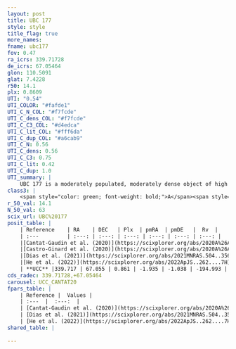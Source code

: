 ```yaml
---
layout: post
title: UBC 177
style: style
title_flag: true
more_names: 
fname: ubc177
fov: 0.47
ra_icrs: 339.71728
de_icrs: 67.05464
glon: 110.5091
glat: 7.4228
r50: 14.1
plx: 0.8609
UTI: "0.54"
UTI_COLOR: "#fafde1"
UTI_C_N_COL: "#f7fcde"
UTI_C_dens_COL: "#f7fcde"
UTI_C_C3_COL: "#d4edca"
UTI_C_lit_COL: "#fff6da"
UTI_C_dup_COL: "#a6cab9"
UTI_C_N: 0.56
UTI_C_dens: 0.56
UTI_C_C3: 0.75
UTI_C_lit: 0.42
UTI_C_dup: 1.0
UTI_summary: |
    UBC 177 is a moderately populated, moderately dense object of high C3 quality. It is poorly studied in the literature.
class3: |
    <span style="color: green; font-weight: bold;">A</span><span style="color: #FFC300; font-weight: bold;">B</span>
r_50_val: 14.1
N_50_val: 63
scix_url: UBC%20177
posit_table: |
    | Reference    | RA    | DEC   | Plx  | pmRA  | pmDE   |  Rv  |
    | :---         | :---: | :---: | :---: | :---: | :---: | :---: |
    |[Cantat-Gaudin et al. (2020)](https://scixplorer.org/abs/2020A%26A...640A...1C) | 339.659 | 67.044 | 0.855 | -1.973 | -0.973 | -- |
    |[Castro-Ginard et al. (2020)](https://scixplorer.org/abs/2020A%26A...635A..45C) | 339.611 | 67.036 | 0.854 | -1.938 | -0.974 | -- |
    |[Dias et al. (2021)](https://scixplorer.org/abs/2021MNRAS.504..356D) | 339.647 | 67.057 | 0.857 | -1.945 | -0.994 | -- |
    |[He et al. (2022)](https://scixplorer.org/abs/2022ApJS..262....7H) | 339.726 | 67.043 | 0.871 | -1.931 | -1.054 | -- |
    | **UCC** |339.717 | 67.055 | 0.861 | -1.935 | -1.038 | -194.993 | 
cds_radec: 339.71728,+67.05464
carousel: UCC_CANTAT20
fpars_table: |
    | Reference |  Values |
    | :---  |  :---:  |
    | [Cantat-Gaudin et al. (2020)](https://scixplorer.org/abs/2020A%26A...640A...1C) | `AVNN=1.99, DMNN=10.3, AgeNN=7.44` |
    | [Dias et al. (2021)](https://scixplorer.org/abs/2021MNRAS.504..356D) | `Av=2.044, Dist=1147, logage=7.328, [Fe/H]=0.252` |
    | [He et al. (2022)](https://scixplorer.org/abs/2022ApJS..262....7H) | `A0=2.65, logAge=7.4` |
shared_table: |
    
---
```

